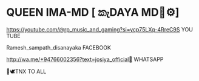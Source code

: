 # QUEEN IMA-MD [ කැDAYA MD🥶⚙]




https://youtube.com/@rp_music_and_gaming?si=ycp75LXq-4RreC9S
YOU TUBE





Ramesh_sampath_disanayaka 
FACEBOOK






http://wa.me/+94766002356?text=josiya_official🥲
WHATSAPP 







🤍🕊️TNX TO ALL